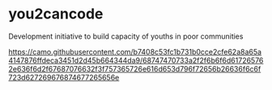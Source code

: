 # you2cancode
Development initiative to build capacity of youths in poor communities

https://camo.githubusercontent.com/b7408c53fc1b731b0cce2cfe62a8a65a4147876ffdeca3451d2d45b664344da9/68747470733a2f2f6b6f6d617265762e636f6d2f67687076632f3f757365726e616d653d796f72656b26636f6c6f723d627269676874677265656e
